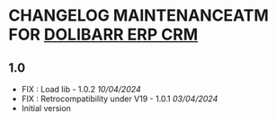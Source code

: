# CHANGELOG MAINTENANCEATM FOR [DOLIBARR ERP CRM](https://www.dolibarr.org)

## 1.0

- FIX : Load lib - 1.0.2 *10/04/2024*
- FIX : Retrocompatibility under V19 - 1.0.1 *03/04/2024*  
- Initial version
